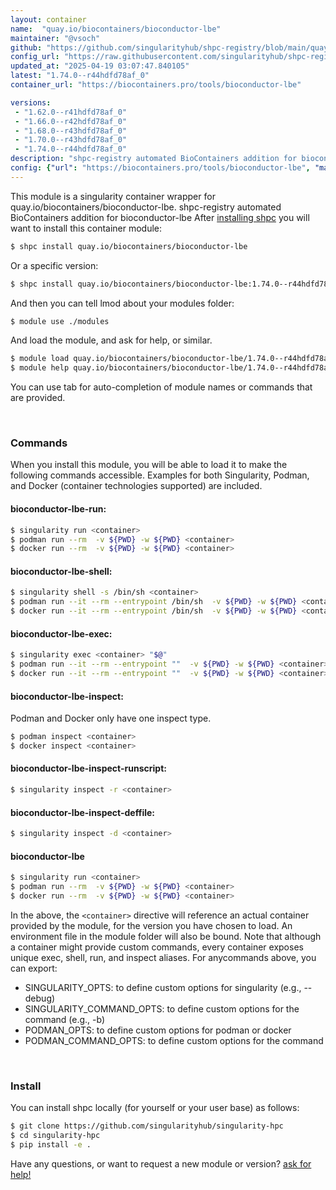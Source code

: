 ```yaml
---
layout: container
name:  "quay.io/biocontainers/bioconductor-lbe"
maintainer: "@vsoch"
github: "https://github.com/singularityhub/shpc-registry/blob/main/quay.io/biocontainers/bioconductor-lbe/container.yaml"
config_url: "https://raw.githubusercontent.com/singularityhub/shpc-registry/main/quay.io/biocontainers/bioconductor-lbe/container.yaml"
updated_at: "2025-04-19 03:07:47.840105"
latest: "1.74.0--r44hdfd78af_0"
container_url: "https://biocontainers.pro/tools/bioconductor-lbe"

versions:
 - "1.62.0--r41hdfd78af_0"
 - "1.66.0--r42hdfd78af_0"
 - "1.68.0--r43hdfd78af_0"
 - "1.70.0--r43hdfd78af_0"
 - "1.74.0--r44hdfd78af_0"
description: "shpc-registry automated BioContainers addition for bioconductor-lbe"
config: {"url": "https://biocontainers.pro/tools/bioconductor-lbe", "maintainer": "@vsoch", "description": "shpc-registry automated BioContainers addition for bioconductor-lbe", "latest": {"1.74.0--r44hdfd78af_0": "sha256:709f0def979020a537a7664f576c4afcccc1efd4b4a579bf5260a2a5ad509127"}, "tags": {"1.62.0--r41hdfd78af_0": "sha256:c89c3283594306dbc33bd2a58443c60fdb3b192e91b092f2bd3c3b53fc2109ed", "1.66.0--r42hdfd78af_0": "sha256:b6d6d13aa8d1564040cdadb9866c5570a8402902903f14fb7dafb0656eb7153f", "1.68.0--r43hdfd78af_0": "sha256:a9bb3b8fe7b6bc7d87889313265d0da5f6b9c765731eea8bb3938f9f12af9603", "1.70.0--r43hdfd78af_0": "sha256:c94acc5f15ede300b7f91aa356dfa204c2e7cf5718fd83f6f6d4601912a27c8c", "1.74.0--r44hdfd78af_0": "sha256:709f0def979020a537a7664f576c4afcccc1efd4b4a579bf5260a2a5ad509127"}, "docker": "quay.io/biocontainers/bioconductor-lbe"}
---
```


This module is a singularity container wrapper for quay.io/biocontainers/bioconductor-lbe.
shpc-registry automated BioContainers addition for bioconductor-lbe
After [installing shpc](#install) you will want to install this container module:


```bash
$ shpc install quay.io/biocontainers/bioconductor-lbe
```

Or a specific version:

```bash
$ shpc install quay.io/biocontainers/bioconductor-lbe:1.74.0--r44hdfd78af_0
```

And then you can tell lmod about your modules folder:

```bash
$ module use ./modules
```

And load the module, and ask for help, or similar.

```bash
$ module load quay.io/biocontainers/bioconductor-lbe/1.74.0--r44hdfd78af_0
$ module help quay.io/biocontainers/bioconductor-lbe/1.74.0--r44hdfd78af_0
```

You can use tab for auto-completion of module names or commands that are provided.

<br>

### Commands

When you install this module, you will be able to load it to make the following commands accessible.
Examples for both Singularity, Podman, and Docker (container technologies supported) are included.

#### bioconductor-lbe-run:

```bash
$ singularity run <container>
$ podman run --rm  -v ${PWD} -w ${PWD} <container>
$ docker run --rm  -v ${PWD} -w ${PWD} <container>
```

#### bioconductor-lbe-shell:

```bash
$ singularity shell -s /bin/sh <container>
$ podman run --it --rm --entrypoint /bin/sh  -v ${PWD} -w ${PWD} <container>
$ docker run --it --rm --entrypoint /bin/sh  -v ${PWD} -w ${PWD} <container>
```

#### bioconductor-lbe-exec:

```bash
$ singularity exec <container> "$@"
$ podman run --it --rm --entrypoint ""  -v ${PWD} -w ${PWD} <container> "$@"
$ docker run --it --rm --entrypoint ""  -v ${PWD} -w ${PWD} <container> "$@"
```

#### bioconductor-lbe-inspect:

Podman and Docker only have one inspect type.

```bash
$ podman inspect <container>
$ docker inspect <container>
```

#### bioconductor-lbe-inspect-runscript:

```bash
$ singularity inspect -r <container>
```

#### bioconductor-lbe-inspect-deffile:

```bash
$ singularity inspect -d <container>
```



#### bioconductor-lbe

```bash
$ singularity run <container>
$ podman run --rm  -v ${PWD} -w ${PWD} <container>
$ docker run --rm  -v ${PWD} -w ${PWD} <container>
```


In the above, the `<container>` directive will reference an actual container provided
by the module, for the version you have chosen to load. An environment file in the
module folder will also be bound. Note that although a container
might provide custom commands, every container exposes unique exec, shell, run, and
inspect aliases. For anycommands above, you can export:

 - SINGULARITY_OPTS: to define custom options for singularity (e.g., --debug)
 - SINGULARITY_COMMAND_OPTS: to define custom options for the command (e.g., -b)
 - PODMAN_OPTS: to define custom options for podman or docker
 - PODMAN_COMMAND_OPTS: to define custom options for the command

<br>

### Install

You can install shpc locally (for yourself or your user base) as follows:

```bash
$ git clone https://github.com/singularityhub/singularity-hpc
$ cd singularity-hpc
$ pip install -e .
```

Have any questions, or want to request a new module or version? [ask for help!](https://github.com/singularityhub/singularity-hpc/issues)